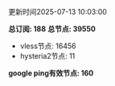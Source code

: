 更新时间2025-07-13 10:03:00

**总订阅: 188**
**总节点: 39550**
- vless节点: 16456
- hysteria2节点: 11

**google ping有效节点: 160**
